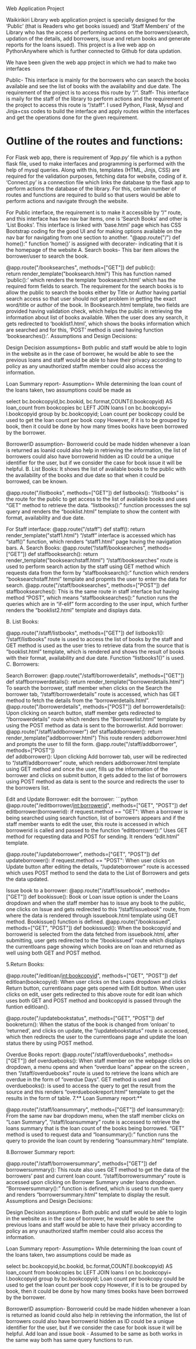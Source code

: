 Web Application Project

Waikirikiri Library web application project is specially designed for the ‘Public’ (that is Readers who get books issued) and ‘Staff Members‘ of the Library who has the access of performing actions on the borrowers(search, updation of the details, add borrowers, issue and return books and generate reports for the loans issued). This project is a live web app on PythonAnywhere which is further connected to Github for data updation.

We have been given the web app project in which we had to make two interfaces

Public- This interface is mainly for the borrowers who can search the books available and see the list of books with the availability and due date. The requirement of the project is to access this route by “/“.
Staff- This interface is maily for the staff of the library to perform actions and the requirement of the project to access this route is “/staff“.
I used Python, Flask, Mysql and Jinja+css codes to build the interface and apply routes within the interfaces and get the operations done for the given requirement.

# Outline of the routes and functions:

For Flask web app, there is requirement of ‘App.py’ file which is a python flask file, used to make interfaces and programming is performed with the help of mysql queries. Along with this, templates (HTML, Jinjs, CSS) are required for the validation purposes, fetching data for website, coding of it. ‘Connect.py’ is a connection file which links the database tp the flask app to perform actions the database of the library. For this, certain number of routes and functions are required to build so that users would be able to perform actions and navigate through the website.

For Public interface, the requirement is to make it accessible by “/“ route, and this interface has two nav bar items, one is ‘Search Books’ and other is ‘List Books’. This interface is linked with ‘base.html’ page which has CSS Bootstrap coding for the good UI and for making options available on the nav bar for navigating from one section to another.
"@app.route("/")
def home():"
function ‘home()’ is assigned with decorater- indicating that it is the homepage of the website
A. Search books- This bar item allows the borrower/user to search the book.

@app.route("/booksearches", methods=["GET"])
def public():  
return render_template("booksearch.html")
This has function named ‘public():’ which renders the template ‘booksearch.html’ which has the required form fields to search. The requirement for the search books is to allow the public to search the books either by Title or Author having partial search access so that user should not get problem in getting the exact word/title or author of the book. In Booksearch.html template, two fields are provided having validation check, which helps the public in retrieving the information about list of books available. When the user does any search, it gets redirected to ‘booklist1.html’, which shows the books information which are searched and for this, ‘POST’ method is used having function ‘booksearches():’.
Assumptions and Design Decisions:

Design Decision assumptions= Both public and staff would be able to login in the website as in the case of borrower, he would be able to see the previous loans and staff would be able to have their privacy according to policy as any unauthorized staffm member could also access the information.

Loan Summary report- Assumption= While determining the loan count of the loans taken, two assumptions could be made as

select bc.bookcopyid,bc.bookid, bc.format,COUNT(l.bookcopyid) AS loan_count
from bookcopies bc
LEFT JOIN loans l on bc.bookcopyi= l.bookcopyid
group by bc.bookcopyid;
Loan count per bookcopy could be used to get the loan count per book copy
However, if it is to be grouped by book, then it could be done by how many times books have been borrowed by the borrower.

BorrowerID assumption- Borrowerid could be made hidden whenever a loan is returned as loanid could also help in retrieving the information, the list of borrowers could also have borrowerid hidden as ID could be a unique identifier for the user, but if we consider the case for book issue it will be helpful.
B. List Books: It shows the list of available books to the public with the availability of the books and due date so that when it could be borrowed, can be known.

@app.route("/listbooks", methods=["GET"])
def listbooks():
“/listbooks” is the route for the public to get access to the list of available books and uses “GET” method to retrieve the data. “listbooks():” function processses the sql query and renders the “booklist.html” template to show the content with format, availability and due date.

For Staff interface:
@app.route("/staff")
def staff():
return render_template("staff1.html")
“/staff” interface is accessed which has “staff()” function, which renders “staff1.html” page having the navigation bars.
A. Search Books: @app.route(“/staff/booksearches”, methods=[“GET”])
def staffbooksearch():
return render_template("booksearchstaff.html")
“/staff/booksearches” route is used to perform search action by the staff using GET method which requests data from the form by “staffbooksearch():” function which renders “booksearchstaff.html” template and propmts the user to enter the data for search.
@app.route("/staff/booksearches", methods=["POST"])
def staffbooksearches():
This is the same route in staff interface but having method “POST”, which means “staffbooksearches():” function runs the queries which are in “if-elif” form according to the user input, which further renders the “booklist2.html” template and displays data.

B. List Books:

@app.route("/staff/listbooks", methods=["GET"])
def listbooks1():
“/staff/listbooks” route is used to access the list of books by the staff and GET method is used as the user tries to retrieve data from the source that is “booklist.html” template, which is rendered and shows the result of books with their format, availability and due date. Function “listbooks1()” is used.
C. Borrowers:

Search Borrower:
@app.route("/staff/borrowerdetails", methods=["GET"])
def staffborrowerdetails():
return render_template("borrowerdetails.html")
To search the borrower, staff member when clicks on the Search the borrower tab, “/staff/borrowerdetails” route is accessed, which has GET method to fetch the details from the “borrowerdetails.html”.
@app.route("/borrowerdetails", methods=["POST"])
def borrowerdetails():
Upon clicking on search button, staff member gets redirected to “/borrowerdetails” route which renders the “Borrowerlist.html” template by using the POST method as data is sent to the borrowerlist.
Add borrower:
@app.route("/staff/addborrower")
def staffaddborrower():
return render_template("addborrower.html")
This route renders addborrower.html and prompts the user to fill the form.
@app.route("/staff/addborrower", methods=["POST"])  
def addborrower():
Upon clicking Add borrower tab, user will be redirected to “/staff/addborrower” route, which renders addborrower.html template using GET method and once the user, fills up the information of the borrower and clicks on submit button, it gets added to the list of borrowers using POST method as data is sent to the source and redirects the user to the borrowers list.

Edit and Update Borrower: edit the borrower: ```python
@app.route("/editborrower/<int:borrowerid>", methods=["GET", "POST"])
def editborrower(borrowerid):
if request.method == "GET":
When a borrower is being searched using search function, list of borrowers appears and if the staff member wants to edit the user, this route is accessed in which borrowerid is called and passed to the function “editborrower():” Uses GET method for requesting data and POST for sending. It renders “edit.html” template.

@app.route("/updateborrower", methods=["GET", "POST"])
def updateborrower():
if request.method == "POST":
When user clicks on Update button after editing the details, “/updateborrower” route is accessed which uses POST method to send the data to the List of Borrowers and gets the data updated.

Issue book to a borrower:
@app.route("/staff/issuebook", methods=["GET"])
def bookissue():
Book or Loan issue option is under the Loans dropdown and when the staff member has to issue any book to the public, one clicks on Issue and gets redirected to this “/staff/issuebook” route, from where the data is rendered through issuebook.html template using GET method. Bookissue() function is defined.
@app.route("/bookissued", methods=["GET", "POST"])
def bookissued():
When the bookcopyid and borrowerid is selected from the data fetched from issuebook.html, after submitting, user gets redirected to the “/bookissued” route which displays the currentloans page showing which books are on loan and returned as well using both GET and POST method.

5.Return Books:

@app.route("/editloan/<int:bookcopyid>", methods=["GET", "POST"]) def editloan(bookcopyid):
When user clicks on the Loans dropdown and clicks Return button, currentloans page gets opened with Edit button. When user clicks on edit, user gets redirected to this above route for edit loan which uses both GET and POST method and bookcopyid is passed through the funtion editloan().

@app.route("/updatebookstatus", methods=["GET", "POST"])
def bookreturn():
When the status of the book is changed from ‘onloan’ to ‘returned’, and clicks on update, the “/updatebookstatus” route is accessed, which then redirects the user to the currentloans page and update the loan status there by using POST method.

Overdue Books report:
@app.route("/staff/overduebooks", methods=["GET"])
def overduebooks():
When staff member on the webpage clicks on dropdown, a menu opens and when “overdue loans” appear on the screen , then “/staff/overduebooks” route is used to retrieve the loans which are overdue in the form of “overdue Days”. GET method is used and overduebooks(): is used to access the query to get the result from the source and this renders “overduebookreport.html” template to get the results in the form of table. 7.** Loan Summary report:**

@app.route("/staff/loansummary", methods=["GET"])
def loansummary():
From the same nav bar dropdown menu, when the staff member clicks on “Loan Summary”, “/staff/loansummary” route is accessed to retrieve the loans summary that is the loan count of the books being borrowed. “GET” method is used to request data and “loansummary():” function runs the query to provide the loan count by rendering “loansummary.html” template.

8.Borrower Summary report:

@app.route("/staff/borrowersummary", methods=["GET"])
def borrowersummary():
This route also uses GET method to get the data of the borrowers’ past and current loan count. “/staff/borrowersummary” route is accessed upon clicking on Borrower Summary under loans dropdown. “Borrowersummary():” function is defined, which is used to run the query and renders “borrowersummary.html” template to display the result.
Assumptions and Design Decisions:

Design Decision assumptions= Both public and staff would be able to login in the website as in the case of borrower, he would be able to see the previous loans and staff would be able to have their privacy according to policy as any unauthorized staffm member could also access the information.

Loan Summary report- Assumption= While determining the loan count of the loans taken, two assumptions could be made as

select bc.bookcopyid,bc.bookid, bc.format,COUNT(l.bookcopyid) AS loan_count
from bookcopies bc
LEFT JOIN loans l on bc.bookcopyi= l.bookcopyid
group by bc.bookcopyid;
Loan count per bookcopy could be used to get the loan count per book copy
However, if it is to be grouped by book, then it could be done by how many times books have been borrowed by the borrower.

BorrowerID assumption- Borrowerid could be made hidden whenever a loan is returned as loanid could also help in retrieving the information, the list of borrowers could also have borrowerid hidden as ID could be a unique identifier for the user, but if we consider the case for book issue it will be helpful.
Add loan and issue book - Assumed to be same as both works in the same way both has same query functions to run.

